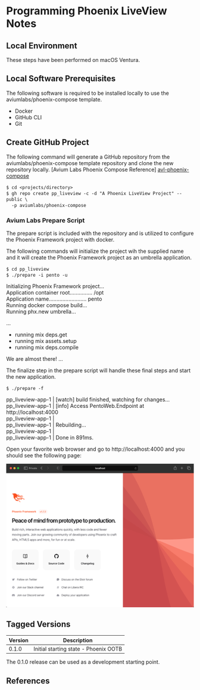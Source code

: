 Programming Phoenix LiveView Notes
==================================

Local Environment
-----------------
These steps have been performed on macOS Ventura.

Local Software Prerequisites
----------------------------
The following software is required to be installed locally to use the 
aviumlabs/phoenix-compose template.

- Docker
- GitHub CLI
- Git

Create GitHub Project 
---------------------
The following command will generate a GitHub repository from the 
aviumlabs/phoenix-compose template repository and clone the new repository 
locally. [Avium Labs Phoenix Compose Reference] [avl-phoenix-compose]

    $ cd <projects/directory>
    $ gh repo create pp_liveview -c -d "A Phoenix LiveView Project" --public \
      -p aviumlabs/phoenix-compose

### Avium Labs Prepare Script 

The prepare script is included with the repository and is utilized to configure 
the Phoenix Framework project with docker. 

The following commands will initialize the project wih the supplied name and 
it will create the Phoenix Framework project as an umbrella application.

    $ cd pp_liveview
    $ ./prepare -i pento -u

Initializing Phoenix Framework project...<br />
Application container root............... /opt<br />
Application name......................... pento<br />
Running docker compose build...<br />
Running phx.new umbrella...<br />

...
* running mix deps.get
* running mix assets.setup
* running mix deps.compile

We are almost there! ...

The finalize step in the prepare script will handle these final steps and 
start the new application.

    $ ./prepare -f

pp\_liveview-app-1  | [watch] build finished, watching for changes...<br />
pp\_liveview-app-1  | [info] Access PentoWeb.Endpoint at http://localhost:4000<br />
pp\_liveview-app-1  |<br />
pp\_liveview-app-1  | Rebuilding...<br />
pp\_liveview-app-1  |<br />
pp\_liveview-app-1  | Done in 891ms.<br />

Open your favorite web browser and go to http://localhost:4000 and you should 
see the following page:

![Localhost 4000](/docs/images/ppl-localhost-4000.png
"Programming Phoenix LiveView Default Landing Page")


Tagged Versions
---------------

| Version | Description                                                        |
|---------|--------------------------------------------------------------------|
| 0.1.0   | Initial starting state - Phoenix OOTB                              | 

The 0.1.0 release can be used as a development starting point.

References
----------

[avl-phoenix-compose]: https://github.com/aviumlabs/phoenix-compose
